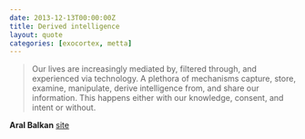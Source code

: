 ```yaml
---
date: 2013-12-13T00:00:00Z
title: Derived intelligence
layout: quote
categories: [exocortex, metta]
---
```

> Our lives are increasingly mediated by, filtered through, and experienced via technology. A plethora of mechanisms capture, store, examine, manipulate, derive intelligence from, and share our information. This happens either with our knowledge, consent, and intent or without.

**Aral Balkan** [site](http://aralbalkan.com/notes/indie-data/)
